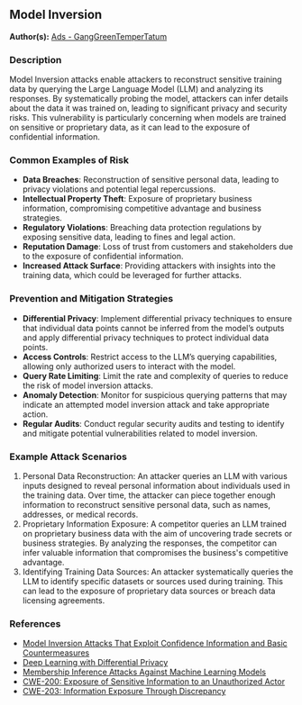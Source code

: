 ## Model Inversion

**Author(s):** [Ads - GangGreenTemperTatum](https://github.com/GangGreenTemperTatum)

### Description

Model Inversion attacks enable attackers to reconstruct sensitive training data by querying the Large Language Model (LLM) and analyzing its responses. By systematically probing the model, attackers can infer details about the data it was trained on, leading to significant privacy and security risks. This vulnerability is particularly concerning when models are trained on sensitive or proprietary data, as it can lead to the exposure of confidential information.

### Common Examples of Risk

- **Data Breaches**: Reconstruction of sensitive personal data, leading to privacy violations and potential legal repercussions.
- **Intellectual Property Theft**: Exposure of proprietary business information, compromising competitive advantage and business strategies.
- **Regulatory Violations**: Breaching data protection regulations by exposing sensitive data, leading to fines and legal action.
- **Reputation Damage**: Loss of trust from customers and stakeholders due to the exposure of confidential information.
- **Increased Attack Surface**: Providing attackers with insights into the training data, which could be leveraged for further attacks.

### Prevention and Mitigation Strategies

- **Differential Privacy**: Implement differential privacy techniques to ensure that individual data points cannot be inferred from the model’s outputs and apply differential privacy techniques to protect individual data points.
- **Access Controls**: Restrict access to the LLM’s querying capabilities, allowing only authorized users to interact with the model.
- **Query Rate Limiting**: Limit the rate and complexity of queries to reduce the risk of model inversion attacks.
- **Anomaly Detection**: Monitor for suspicious querying patterns that may indicate an attempted model inversion attack and take appropriate action.
- **Regular Audits**: Conduct regular security audits and testing to identify and mitigate potential vulnerabilities related to model inversion.

### Example Attack Scenarios

1. Personal Data Reconstruction: An attacker queries an LLM with various inputs designed to reveal personal information about individuals used in the training data. Over time, the attacker can piece together enough information to reconstruct sensitive personal data, such as names, addresses, or medical records.
2. Proprietary Information Exposure: A competitor queries an LLM trained on proprietary business data with the aim of uncovering trade secrets or business strategies. By analyzing the responses, the competitor can infer valuable information that compromises the business's competitive advantage.
3. Identifying Training Data Sources: An attacker systematically queries the LLM to identify specific datasets or sources used during training. This can lead to the exposure of proprietary data sources or breach data licensing agreements.

### References

- [Model Inversion Attacks That Exploit Confidence Information and Basic Countermeasures](https://arxiv.org/abs/1506.05108)
- [Deep Learning with Differential Privacy](https://arxiv.org/abs/1607.00133)
- [Membership Inference Attacks Against Machine Learning Models](https://arxiv.org/abs/1610.05820)
- [CWE-200: Exposure of Sensitive Information to an Unauthorized Actor](https://cwe.mitre.org/data/definitions/200.html)
- [CWE-203: Information Exposure Through Discrepancy](https://cwe.mitre.org/data/definitions/203.html)

